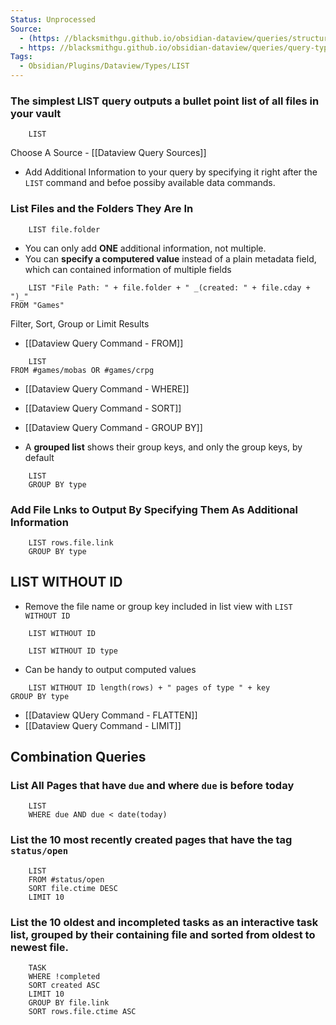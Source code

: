 ```yaml
---
Status: Unprocessed
Source: 
  - (https: //blacksmithgu.github.io/obsidian-dataview/queries/structure/)
  - https: //blacksmithgu.github.io/obsidian-dataview/queries/query-types/
Tags:
  - Obsidian/Plugins/Dataview/Types/LIST
---
```


### **The simplest LIST query outputs a bullet point list of all files in your vault**

```
	LIST
```

Choose A Source
	- [[Dataview Query Sources]]

- Add Additional Information to your query by specifying it right after the `LIST` command and befoe possiby available data commands.

### **List Files and the Folders They Are In**

```
	LIST file.folder
```

- You can only add **ONE** additional information, not multiple.
- You can **specify a computered value** instead of a plain metadata field, which can contained information of multiple fields

```
	LIST "File Path: " + file.folder + " _(created: " + file.cday + ")_"
FROM "Games"
```

Filter, Sort, Group or Limit Results
- [[Dataview Query Command - FROM]]

```
	LIST 
FROM #games/mobas OR #games/crpg
```

- [[Dataview Query Command - WHERE]]
- [[Dataview Query Command - SORT]]
- [[Dataview Query Command - GROUP BY]]

- A **grouped list** shows their group keys, and only the group keys, by default

```
	LIST
	GROUP BY type
```

### **Add File Lnks to Output By Specifying Them As Additional Information**

```
	LIST rows.file.link
	GROUP BY type
```

## LIST WITHOUT ID

- Remove the file name or group key included in list view with `LIST WITHOUT ID`

```
	LIST WITHOUT ID
```

```
	LIST WITHOUT ID type
```

- Can be handy  to output computed values

```
	LIST WITHOUT ID length(rows) + " pages of type " + key
GROUP BY type
```

- [[Dataview QUery Command - FLATTEN]]
- [[Dataview Query Command - LIMIT]]

## Combination Queries

### **List All Pages that have `due` and where `due` is before today**

```
	LIST
	WHERE due AND due < date(today)
```


### **List the 10 most recently created pages that have the tag `status/open`**

```
	LIST
	FROM #status/open
	SORT file.ctime DESC
	LIMIT 10
```


### **List the 10 oldest and incompleted tasks as an interactive task list, grouped by their containing file and sorted from oldest to newest file.**

```
	TASK
	WHERE !completed
	SORT created ASC
	LIMIT 10
	GROUP BY file.link
	SORT rows.file.ctime ASC
```

